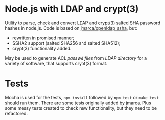 # Node.js with LDAP and crypt(3)
Utility to parse, check and convert LDAP and [crypt(3)](https://en.wikipedia.org/wiki/Crypt_(C)) salted SHA password hashes in node.js.
Code is based on [jmarca/openldap_ssha](https://github.com/jmarca/openldap_ssha), but:
- rewritten in promised manner;
- SSHA2 support (salted SHA256 and salted SHA512);
- crypt(3) functionality added.

May be used to generate ACL _passwd files_ from _LDAP directory_ for a variety of software, that supports crypt(3) format.

# Tests
Mocha is used for the tests, `npm install` followed by `npm test` or `make test` should run them.
There are some tests originally added by jmarca. Plus some messy tests created to check new functionality, but they need to be refactored.
